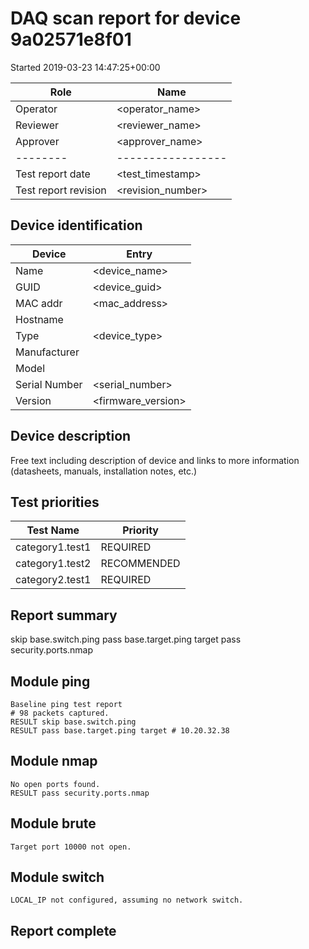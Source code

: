 # DAQ scan report for device 9a02571e8f01
Started 2019-03-23 14:47:25+00:00

|  Role  |      Name       |
|--------|-----------------|
|Operator| <operator_name> |
|Reviewer| <reviewer_name> |
|Approver| <approver_name> |
|--------|-----------------|
|Test report date    | <test_timestamp>  |
|Test report revision| <revision_number> |

## Device identification

| Device        | Entry              |
|---------------|--------------------|
| Name          | <device_name>      |
| GUID          | <device_guid>      |
| MAC addr      | <mac_address>      |
| Hostname      | <hostname>         |
| Type          | <device_type>      |
| Manufacturer  | <manufacturer>     |
| Model         | <model>            |
| Serial Number | <serial_number>    |
| Version       | <firmware_version> |

## Device description

Free text including description of device and links to more information
(datasheets, manuals, installation notes, etc.)

## Test priorities

| Test Name       | Priority    |
|-----------------|-------------|
| category1.test1 | REQUIRED    |
| category1.test2 | RECOMMENDED |
| category2.test1 | REQUIRED    |

## Report summary

skip base.switch.ping
pass base.target.ping target
pass security.ports.nmap

## Module ping

```
Baseline ping test report
# 98 packets captured.
RESULT skip base.switch.ping
RESULT pass base.target.ping target # 10.20.32.38
```

## Module nmap

```
No open ports found.
RESULT pass security.ports.nmap
```

## Module brute

```
Target port 10000 not open.
```

## Module switch

```
LOCAL_IP not configured, assuming no network switch.
```

## Report complete

